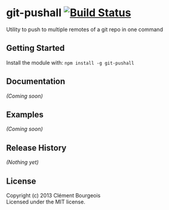 # git-pushall [![Build Status](https://secure.travis-ci.org/moonpyk/git-pushall.png?branch=master)](http://travis-ci.org/moonpyk/git-pushall)

Utility to push to multiple remotes of a git repo in one command

## Getting Started
Install the module with: `npm install -g git-pushall`

## Documentation
_(Coming soon)_

## Examples
_(Coming soon)_

## Release History
_(Nothing yet)_

## License
Copyright (c) 2013 Clément Bourgeois  
Licensed under the MIT license.
